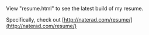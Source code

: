 View "resume.html" to see the latest build of my resume.

Specifically, check out [http://naterad.com/resume/](http://naterad.com/resume/)